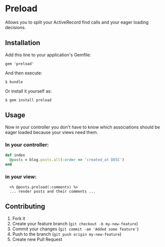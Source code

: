 # Preload

Allows you to split your ActiveRecord find calls and your eager loading decisions.

## Installation

Add this line to your application's Gemfile:

    gem 'preload'

And then execute:

    $ bundle

Or install it yourself as:

    $ gem install preload

## Usage

Now in your controller you don't have to know which associations should be eager loaded because your views need them.

### In your controller:

```ruby
def index
  @posts = blog.posts.all(:order => 'created_at DESC')
end
```

### in your view:
```
  <% @posts.preload(:comments) %>
  ... render posts and their comments ...
```


## Contributing

1. Fork it
2. Create your feature branch (`git checkout -b my-new-feature`)
3. Commit your changes (`git commit -am 'Added some feature'`)
4. Push to the branch (`git push origin my-new-feature`)
5. Create new Pull Request
